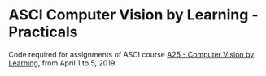# ASCI Computer Vision by Learning - Practicals

Code required for assignments of ASCI course [A25 - Computer Vision by Learning](http://computervisionbylearning.info/), from April 1 to 5, 2019.

